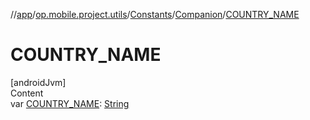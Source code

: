 //[app](../../../../index.md)/[op.mobile.project.utils](../../index.md)/[Constants](../index.md)/[Companion](index.md)/[COUNTRY_NAME](-c-o-u-n-t-r-y_-n-a-m-e.md)



# COUNTRY_NAME  
[androidJvm]  
Content  
var [COUNTRY_NAME](-c-o-u-n-t-r-y_-n-a-m-e.md): [String](https://kotlinlang.org/api/latest/jvm/stdlib/kotlin/-string/index.html)  



